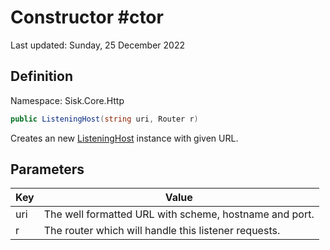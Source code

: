 # Constructor #ctor
Last updated: Sunday, 25 December 2022

## Definition
Namespace: Sisk.Core.Http

```csharp
public ListeningHost(string uri, Router r)
```

Creates an new [ListeningHost](/spec/Sisk/Core/Http/ListeningHost) instance with given URL.

## Parameters

| Key | Value |
| --- | --- |
| uri | The well formatted URL with scheme, hostname and port. | 
| r | The router which will handle this listener requests. | 


